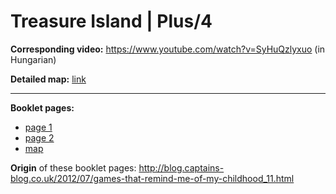 # Treasure Island | Plus/4

**Corresponding video:** https://www.youtube.com/watch?v=SyHuQzlyxuo (in Hungarian)

**Detailed map:** [link](treasure_island_map.png)

---

**Booklet pages:**
* [page 1](t_i_booklet1.jpg)
* [page 2](t_i_booklet2.jpg)
* [map](t_i_map.jpg)

**Origin** of these booklet pages: http://blog.captains-blog.co.uk/2012/07/games-that-remind-me-of-my-childhood_11.html

